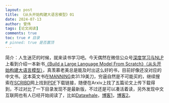 ```yaml
---
layout: post
title: 《从头开始构建大语言模型》01
date: 2024-07-13
author: 曾伟
tags: [论文阅读]
comments: true
toc: true # 目录
# pinned: true 是否置顶
---
```


简介：人生迷茫的时候，就来读书学习吧。今天偶然在微信公众号[深度学习与NLP](https://mp.weixin.qq.com/s/S6qI0yGdIpu_H8RG-ZRwqw)上看到介绍一本新书[《Build a Large Language Model From Scratch》（从头开始构建大语言模型）]((https://github.com/rasbt/LLMs-from-scratch))，真羡慕老美总是能及时出这么好的书，目前好像还没对应的中文书。这本英文书在[MANNING](https://www.manning.com/books/build-a-large-language-model-from-scratch)卖31.19美刀，穷逼自然是不可能买的，继续搜索在[SCRIBD](https://www.scribd.com/document/736025575/Sebastian-Raschka-Build-a-Large-Language-Model-From-Scratch-Manning-Publications-Co-2024)网上找到[PDF](https://github.com/ZengWeiTHU/eBook/blob/main/LLM/Build-a-Large-Language-Model-From-Scratch.pdf)下载链接，随便在Arxiv上找了五篇论文上传下载得到，不过对比了一下目录发现不是最新版，不过还是可以凑活着读，另外发现中文互联网也有人已经开始阅读了，比如[Datawhale](https://github.com/datawhalechina/llms-from-scratch-cn)，[博客1](https://blog.buhe.dev/%E8%AF%BBbuild-a-large-language-model-from-scratch)，[博客2](https://blog.csdn.net/sxc1414749109/article/details/137950234)。

